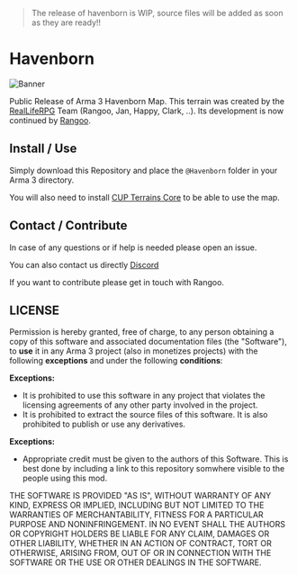 > The release of havenborn is WIP, source files will be added as soon as they are ready!!

# Havenborn
![Banner](https://i.imgur.com/KjsMD03.png)

Public Release of Arma 3 Havenborn Map.
This terrain was created by the [RealLifeRPG](https://realliferpg.de/) Team (Rangoo, Jan, Happy, Clark, ..). Its development is now continued by [Rangoo](https://github.com/Rangooo1337).

## Install / Use
Simply download this Repository and place the `@Havenborn` folder in your Arma 3 directory. 

You will also need to install [CUP Terrains Core](http://cup-arma3.org/) to be able to use the map.

## Contact / Contribute
In case of any questions or if help is needed please open an issue. 

You can also contact us directly [Discord](https://discord.gg/A6ZvQtt)

If you want to contribute please get in touch with Rangoo.

## LICENSE
Permission is hereby granted, free of charge, to any person obtaining a copy of this software and associated documentation files (the "Software"), to **use** it in any Arma 3 project (also in monetizes projects) with the following **exceptions** and under the following **conditions**:

**Exceptions:**
- It is prohibited to use this software in any project that violates the licensing agreements of any other party involved in the project.
- It is prohibited to extract the source files of this software. It is also prohibited to publish or use any derivatives.

**Exceptions:**
- Appropriate credit must be given to the authors of this Software. This is best done by including a link to this repository somwhere visible to the people using this mod.

THE SOFTWARE IS PROVIDED "AS IS", WITHOUT WARRANTY OF ANY KIND, EXPRESS OR IMPLIED, INCLUDING BUT NOT LIMITED TO THE WARRANTIES OF MERCHANTABILITY, FITNESS FOR A PARTICULAR PURPOSE AND NONINFRINGEMENT. IN NO EVENT SHALL THE AUTHORS OR COPYRIGHT HOLDERS BE LIABLE FOR ANY CLAIM, DAMAGES OR OTHER LIABILITY, WHETHER IN AN ACTION OF CONTRACT, TORT OR OTHERWISE, ARISING FROM, OUT OF OR IN CONNECTION WITH THE SOFTWARE OR THE USE OR OTHER DEALINGS IN THE SOFTWARE.
